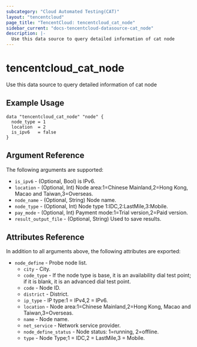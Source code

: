 ```yaml
---
subcategory: "Cloud Automated Testing(CAT)"
layout: "tencentcloud"
page_title: "TencentCloud: tencentcloud_cat_node"
sidebar_current: "docs-tencentcloud-datasource-cat_node"
description: |-
  Use this data source to query detailed information of cat node
---
```


# tencentcloud_cat_node

Use this data source to query detailed information of cat node

## Example Usage

```hcl
data "tencentcloud_cat_node" "node" {
  node_type = 1
  location  = 2
  is_ipv6   = false
}
```

## Argument Reference

The following arguments are supported:

* `is_ipv6` - (Optional, Bool) is IPv6.
* `location` - (Optional, Int) Node area:1=Chinese Mainland,2=Hong Kong, Macao and Taiwan,3=Overseas.
* `node_name` - (Optional, String) Node name.
* `node_type` - (Optional, Int) Node type 1:IDC,2:LastMile,3:Mobile.
* `pay_mode` - (Optional, Int) Payment mode:1=Trial version,2=Paid version.
* `result_output_file` - (Optional, String) Used to save results.

## Attributes Reference

In addition to all arguments above, the following attributes are exported:

* `node_define` - Probe node list.
  * `city` - City.
  * `code_type` - If the node type is base, it is an availability dial test point; if it is blank, it is an advanced dial test point.
  * `code` - Node ID.
  * `district` - District.
  * `ip_type` - IP type:1 = IPv4,2 = IPv6.
  * `location` - Node area:1=Chinese Mainland,2=Hong Kong, Macao and Taiwan,3=Overseas.
  * `name` - Node name.
  * `net_service` - Network service provider.
  * `node_define_status` - Node status: 1=running, 2=offline.
  * `type` - Node Type;1 = IDC,2 = LastMile,3 = Mobile.


